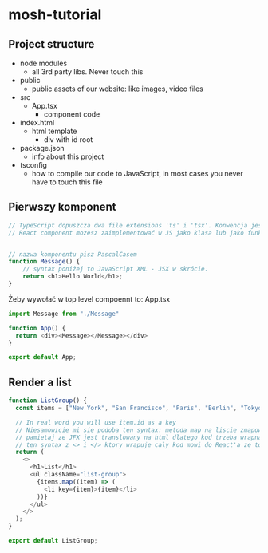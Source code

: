 # mosh-tutorial

## Project structure
- node modules
   - all 3rd party libs. Never touch this
- public
   - public assets of our website: like images, video files
- src
   - App.tsx
      - component code
- index.html
   - html template
      - div with id root
- package.json
   - info about this project
- tsconfig
   - how to compile our code to JavaScript, in most cases you never have to touch this file


## Pierwszy komponent
```typescript
// TypeScript dopuszcza dwa file extensions 'ts' i 'tsx'. Konwencja jest taka ze React Components nazywamy 'tsx'.
// React component mozesz zaimplementować w JS jako klasa lub jako funkcja. Function-based to nowsze i rekomendowane teraz podejście


// nazwa komponentu pisz PascalCasem
function Message() {
    // syntax poniżej to JavaScript XML - JSX w skrócie.
    return <h1>Hello World</h1>;
}
```

Żeby wywołać w top level compoennt to:
App.tsx
```typescript
import Message from "./Message"

function App() {
  return <div><Message></Message></div>
}

export default App;
```


## Render a list

```typescript
function ListGroup() {
  const items = ["New York", "San Francisco", "Paris", "Berlin", "Tokyo"];

  // In real word you will use item.id as a key
  // Niesamowicie mi sie podoba ten syntax: metoda map na liscie zmapowala jej kazdy element na element html
  // pamietaj ze JFX jest translowany na html dlatego kod trzeba wrapnac w curly brackets
  // ten syntax z <> i </> ktory wrapuje caly kod mowi do React'a ze to ma byc zamienione tylko na jedna linijke React.createElement('...')
  return (
    <>
      <h1>List</h1>
      <ul className="list-group">
        {items.map((item) => (
          <li key={item}>{item}</li>
        ))}
      </ul>
    </>
  );
}

export default ListGroup;
```

